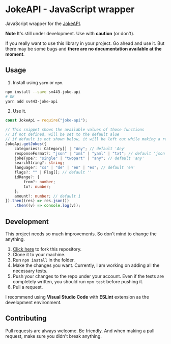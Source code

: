 # JokeAPI - JavaScript wrapper

JavaScript wrapper for the [JokeAPI](https://sv443.net/jokeapi/v2/).

**Note** It's still under development. Use with **caution** (or don't).

If you really want to use this library in your project. Go ahead and use it. But there may be some bugs and **there are no documentation available at the moment**.

## Usage

1. Install using `yarn` or `npm`.

```bash
npm install --save sv443-joke-api
# OR
yarn add sv443-joke-api
```

2. Use it.

```typescript
const JokeApi = require("joke-api");

// This snippet shows the available values of those functions
// If not defined, will be set to the default alue
// if default is not shown below, it will be left out while making a request
JokeApi.getJokes({
    categories?: Category[] | "Any"; // default 'Any'
    responseFormat?: "json" | "xml" | "yaml" | "txt"; // default 'json'
    jokeType?: "single" | "twopart" | "any"; // default 'any'
    searchString?: string;
    language?: "cs" | "de" | "en" | "es"; // default 'en'
    flags?: "" | Flag[]; // default ''
    idRange?: {
        from?: number;
        to?: number;
    };
    amount?: number; // default 1
}).then((res) => res.json())
    .then((v) => console.log(v));
```

## Development

This project needs so much improvements. So don't mind to change the anything.

1. [Click here](https://github.com/sahithyandev/sv433-joke-api-js-wrapper/fork) to fork this repository.
2. Clone it to your machine.
3. Run `npm install` in the folder.
4. Make the changes you want.
   Currently, I am working on adding all the necessary tests.
5. Push your changes to the repo under your account.
   Even if the tests are completely written, you should run `npm test` before pushing it.
6. Pull a request.

I recommend using **Visual Studio Code** with **ESLint** extension as the development environment.

## Contributing

Pull requests are always welcome.
Be friendly.
And when making a pull request, make sure you didn't break anything.
